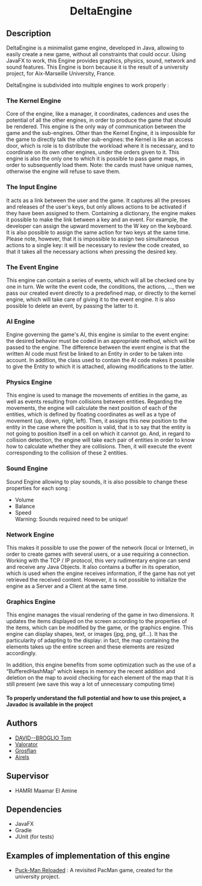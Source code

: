 <div align="center">
    <h1>DeltaEngine</h1>
</div>

## Description

DeltaEngine is a minimalist game engine, developed in Java, 
allowing to easily create a new game, without all constraints that could occur.
Using JavaFX to work, this Engine provides graphics, physics, sound, network and sound features.
This Engine is born because it is the result of a university project, for Aix-Marseille University, France.

DeltaEngine is subdivided into multiple engines to work properly :

### The Kernel Engine
Core of the engine, like a manager, it coordinates, cadences and uses the potential of all the other engines, 
in order to produce the game that should be rendered.
This engine is the only way of communication between the game and the sub-engines.
Other than the Kernel Engine, it is impossible for the game to directly talk the other sub-engines: the Kernel is like an access door,
which is role is to distribute the workload where it is necessary,
and to coordinate on its own other engines, under the orders given to it.
This engine is also the only one to which it is possible to pass game maps, 
in order to subsequently load them. 
Note: the cards must have unique names, otherwise the engine will refuse to save them.

### The Input Engine
It acts as a link between the user and the game. 
It captures all the presses and releases of the user's keys, 
but only allows actions to be activated if they have been assigned to them. 
Containing a dictionary, the engine makes it possible to make the link between a key and an event.
For example, the developer can assign the upward movement to the W key on the keyboard.
It is also possible to assign the same action for two keys at the same time.
Please note, however, that it is impossible to assign two simultaneous actions to a single key: 
it will be necessary to review the code created, 
so that it takes all the necessary actions when pressing the desired key.

### The Event Engine
This engine can contain a series of events, which will all be checked one by one in turn. 
We write the event code, the conditions, the actions, ..., then we pass our created event directly to a predefined map, 
or directly to the kernel engine, which will take care of giving it to the event engine. 
It is also possible to delete an event, by passing the latter to it.

### AI Engine
Engine governing the game's AI, this engine is similar to the event engine: 
the desired behavior must be coded in an appropriate method, 
which will be passed to the engine. 
The difference between the event engine is that the written AI code must first be linked to an Entity in order to be taken into account. 
In addition, the class used to contain the AI code makes it possible to give the Entity to which it is attached, 
allowing modifications to the latter.

### Physics Engine
This engine is used to manage the movements of entities in the game, 
as well as events resulting from collisions between entities. 
Regarding the movements, the engine will calculate the next position of each of the entities, 
which is defined by floating coordinates as well as a type of movement (up, down, right, left). 
Then, it assigns this new position to the entity in the case where the position is valid, 
that is to say that the entity is not going to position itself in a cell on which it cannot go. 
And, in regard to collision detection, the engine will take each pair of entities in order to know 
how to calculate whether they are collisions. 
Then, it will execute the event corresponding to the collision of these 2 entities.

### Sound Engine
Sound Engine allowing to play sounds, it is also possible to change these properties for each song :
- Volume
- Balance
- Speed <br>
Warning: Sounds required need to be unique!

### Network Engine
This makes it possible to use the power of the network (local or Internet), 
in order to create games with several users, or a use requiring a connection. 
Working with the TCP / IP protocol, this very rudimentary engine can send and receive any Java Objects. 
It also contains a buffer in its operation, which is used when the engine receives information, 
if the game has not yet retrieved the received content.
However, it is not possible to initialize the engine as a Server and a Client at the same time.

### Graphics Engine
This engine manages the visual rendering of the game in two dimensions. 
It updates the items displayed on the screen according to the properties of the items,
which can be modified by the game, or the graphics engine. 
This engine can display shapes, text, or images (jpg, png, gif…).
It has the particularity of adapting to the display: 
in fact, the map containing the elements takes up the entire screen and these elements are resized accordingly.

In addition, this engine benefits from some optimization such as the use of a “BufferedHashMap” 
which keeps in memory the recent addition and deletion on the map to avoid checking 
for each element of the map that it is still present 
(we save this way a lot of unnecessary computing time)

#### To properly understand the full potential and how to use this project, a Javadoc is available in the project

## Authors
- [DAVID--BROGLIO Tom](https://github.com/Stocy)
- [Valorator](https://github.com/VidalGuillaume)
- [Grosflan](https://github.com/Grosflan)
- [Airels](https://github.com/Airels)

## Supervisor
- HAMRI Maamar El Amine

## Dependencies
- JavaFX
- Gradle
- JUnit (for tests)

## Examples of implementation of this engine
- [Puck-Man Reloaded](https://github.com/Airels/puck-man-reloaded) : A revisited PacMan game, created for the university project.